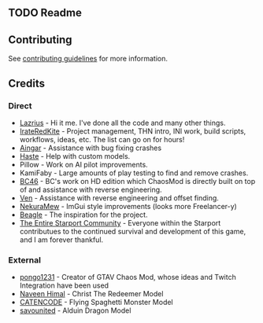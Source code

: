 ## TODO Readme

## Contributing

See [contributing guidelines]("./.github/CONTRIBUTING.md) for more information.

## Credits

### Direct
- [Lazrius](https://github.com/Lazrius) - Hi it me. I've done all the code and many other things. 
- [IrateRedKite](https://github.com/IrateRedKite) - Project management, THN intro, INI work, build scripts, workflows, ideas, etc. The list can go on for hours!
- [Aingar](https://github.com/Aingar) - Assistance with bug fixing crashes
- [Haste](https://github.com/HasteDC) - Help with custom models.
- Pillow - Work on AI pilot improvements.
- KamiFaby - Large amounts of play testing to find and remove crashes.
- [BC46](https://github.com/BC46/freelancer-hd-edition) - BC's work on HD edition which ChaosMod is directly built on top of and assistance with reverse engineering.
- [Ven](https://the-starport.com/forums/user/venemon) - Assistance with reverse engineering and offset finding.
- [NekuraMew](https://the-starport.com/forums/user/nekuramew) - ImGui style improvements (looks more Freelancer-y)
- [Beagle](https://www.twitch.tv/beagsandjam) - The inspiration for the project.
- [The Entire Starport Community](https://the-starport.com) - Everyone within the Starport contributues to the continued survival and development of this game, and I am forever thankful.

### External

- [pongo1231](https://github.com/gta-chaos-mod/ChaosModV) - Creator of GTAV Chaos Mod, whose ideas and Twitch Integration have been used
- [Naveen Himal](https://sketchfab.com/3d-models/christ-the-redeemer-d6f51d0fad7142a08ed26455f84f72ca) - Christ The Redeemer Model
- [CATENCODE](https://sketchfab.com/3d-models/the-flying-spaghetti-monster-7b4dd5fa121a4021875d9b72c7aa52c8) - Flying Spaghetti Monster Model
- [savounited](https://sketchfab.com/3d-models/alduin-dragon-2242802d82f14846bd4a2337a1794701) - Alduin Dragon Model